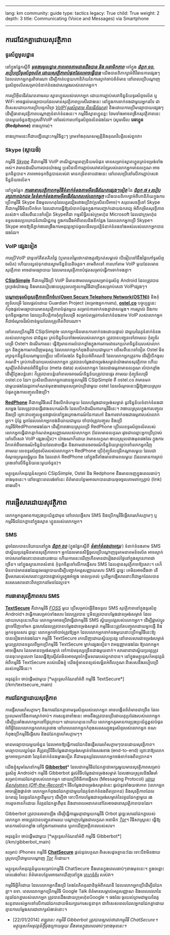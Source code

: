 

---

lang: km
community: guide
type: tactics
legacy: True
child: True
weight: 2
depth: 3
title: Communicating (Voice and Messages) via Smartphone

---

## ការជជែកគ្នាដោយសុវត្ថិភាព ##

### ទូរស័ព្ទមូលដ្ឋាន ###

នៅក្នុងផ្នែកស្តីពី [***មុខងារមូលដ្ឋាន ភាពអាចតាមដានដឹងបាន និង អនាមិកភាព***](/km/chapter_10_2_2) នៅក្នុង [***ជំពូក ១០. របៀបប្រើទូរស័ព្ទចល័ត ដោយសុវត្ថិភាពបំផុតដែលអាចធ្វើបាន***](/km/chapter-10) យើងបានពិភាក្សាអំពីវិធានការផ្សេងៗដែលលោកអ្នកគួរពិចារណា ដើម្បីកាត់បន្ថយហានិភ័យនៃការស្ទាក់ចាប់ព័ត៌មាន នៅពេលប្រើបណ្តាញទូរស័ព្ទចល័តសម្រាប់ទំនាក់ទំនងជាសម្លេងរបស់លោកអ្នក។

ការប្រើអ៊ីនធើរណែតតាមរយៈស្មាតហ្វូនរបស់លោកអ្នក ដោយការភ្ជាប់សេវាទិន្នន័យទូរស័ព្ទចល័ត ឬ WiFi  អាចផ្តល់មធ្យោបាយដែលមានសុវត្ថិភាពប្រសើរជាងនេះ នៅក្នុងការទាក់ទងជាមួយអ្នកដទៃ ជាពិសេសដោយការប្រើបច្ចេកវិទ្យា [*VoIP(ទូរស័ព្ទតាម  អ៊ីនធើរណែត)*](/km/Glossary#VoIP) និងដោយការប្រើមធ្យោបាយផ្សេងៗដើម្បីធានាសុវត្ថិភាពបណ្តាញទំនាក់ទំនងនេះ។ កម្មវិធីស្មាតហ្វូនខ្លះ ថែមទាំងអាចពង្រីកសុវត្ថិភាពនេះបានមួយចំនួនឱ្យហួសពីVoIP ទៅដល់ការហៅទូរស័ព្ទចល័តផងដែរ។ (សូមមើល **រេដហ្វូន (Redphone)** ខាងក្រោម)។

ខាងក្រោមនេះគឺជាបញ្ជីឈ្មោះកម្មវិធីខ្លះៗ ព្រមទាំងគុណសម្បត្តិនិងគុណវិបត្តិរបស់ពួកវា៖

### Skype (ស្កាយផ៍) ###

កម្មវិធី [*Skype*](/km/glossary#skype) គឺជាកម្មវិធី VoIP ពាណិជ្ជកម្មពេញនិយមបំផុត មានសម្រាប់ស្មាតហ្វូនគ្រប់ទម្រង់ទាំងអស់។ វាមានដំណើរការបានយ៉ាងល្អ  ប្រសិនបើការភ្ជាប់សេវាឥតខ្សែរបស់លោកអ្នកមានលក្ខណៈអាចទុកចិត្តបាន។ ភាពអាចទុកចិត្តបានរបស់វា មានកម្រិតទាបជាងនេះ នៅពេលប្រើនៅលើការភ្ជាប់សេវាទិន្នន័យចល័ត។

នៅក្នុងផ្នែក [***ការធានាសុវត្ថិភាពកម្មវិធីទំនាក់ទំនងតាមអ៊ីនធើរណែតផ្សេងៗទៀត***](/km/chapter_7_3) នៃ [***ជំពូក ៧ ៖ របៀបរក្សាភាពឯកជន នៃទំនាក់ទំនងតាមអ៊ីនធើរណែតរបស់លោកអ្នក***](/km/chapter-7) យើងបានពិភាក្សាអំពីហានិភ័យក្នុងការប្រើកម្មវិធី Skype និងមូលហេតុដែលគួរជៀសវាងប្រើវា(ប្រសិនបើអាច)។ សរុបសេចក្តីទៅ Skype គឺជាកម្មវិធីមិនបើកចំហ  ដែលជាការធ្វើឱ្យលំបាកបំផុតក្នុងការបញ្ជាក់ដោយឯករាជ្យ អំពីកម្រិតសុវត្ថិភាពរបស់វា។ លើសពីនេះទៅទៀត  Skypeគឺជា     កម្មសិទ្ធិរបស់ក្រុមហ៊ុន Microsoft  ដែលជាក្រុមហ៊ុនទទួលផលប្រយោជន៍ពាណិជ្ជកម្ម ក្នុងការដឹងអំពីពេលនិងទីកន្លែង ដែលលោកអ្នកប្រើ Skype។ Skype អាចឱ្យទីភ្នាក់ងារពង្រឹងការអនុវត្តច្បាប់ចូលមើលប្រវត្តិទំនាក់ទំនងទាំងអស់របស់លោកអ្នកបានផងដែរ។

### VoIP ផ្សេងទៀត ###

ការប្រើVoIP ជាទូទៅគឺឥតគិតថ្លៃ (ឬមានតម្លៃថោកជាងគួរឱ្យកត់សម្គាល់ បើធៀបទៅនឹងថ្លៃហៅទូរស័ព្ទចល័ត) ហើយបន្សល់ទុកដានស្នាមទិន្នន័យតិចតួច។ តាមពិតទៅ ការហៅតាម VoIP មួយដែលមានសុវត្ថិភាព អាចជាមធ្យោបាយ ដែលមានសុវត្ថិភាពបំផុតសម្រាប់ធ្វើការទាក់ទងគ្នា។

[**CSipSimple**](http://f-droid.org/repository/browse/?fdid=com.csipsimple&fdpage=4) គឺជាកម្មវិធីប្រើ VoIP ដ៏មានថាមពលមួយសម្រាប់ទូរស័ព្ទ Android  ដែលត្រូវបានទ្រទ្រង់យ៉ាងល្អ និងមានរបៀបងាយស្រួលបញ្ចូលកម្មវិធីជាច្រើនសម្រាប់សេវា VoIPផ្សេងៗ។

[**បណ្តាញទូរស័ព្ទសុវត្ថិភាពបើកចំហ(Open Secure Telephony Network(OSTN))**](https://guardianproject.info/wiki/OSTN) និងកុំព្យូទ័របម្រើ ដែលផ្តល់ដោយ Guardian Project (គម្រោងអ្នកការពារ), [**ostel.co**](https://ostel.co) បច្ចុប្បន្ននេះ កំពុងផ្តល់មធ្យោបាយមានសុវត្ថិភាពបំផុតមួយ សម្រាប់ការទាក់ទងគ្នាជាសម្លេង។ ការស្គាល់ និងការទុកចិត្តអង្គភាព ដែលប្រតិបត្តិការកុំព្យូទ័របម្រើ សម្រាប់តម្រូវការទំនាក់ទំនងតាម VoIP របស់លោកអ្នក គឺជាចំណុចដ៏សំខាន់មួយដែលត្រូវគិតពិចារណា។

នៅពេលប្រើកម្មវិធី CSipSimple លោកអ្នកមិនមានការទាក់ទងដោយផ្ទាល់ ជាមួយដៃគូទំនាក់ទំនងរបស់លោកអ្នកទេ ជាជំនួស គ្រប់ទិន្នន័យទាំងអស់របស់លោកអ្នក ត្រូវបានបញ្ជូនទៅតាមរយៈកុំព្យូទ័របម្រើ Ostel។ ដំណើរការនេះ ធ្វើឱ្យមានការលំបាកខ្លាំងក្នុងការតាមដានរកប្រភពទិន្នន័យរបស់លោកអ្នក និងក្នុងការរកឃើញមនុស្ស ដែលលោកអ្នកកំពុងនិយាយជាមួយ។ លើសពីនេះទៅទៀត Ostel មិនរក្សាទុកទិន្នន័យណាមួយឡើយ លើកលែងតែ ទិន្នន័យអំពីគណនី ដែលលោកអ្នកត្រូវការ ដើម្បីបើកចូល   គណនី។ គ្រប់ការនិយាយរបស់លោកអ្នក ត្រូវបានបម្លែងជាទម្រង់សម្ងាត់យ៉ាងមានសុវត្ថិភាព ហើយសូម្បីតែព័ត៌មានអំពីទិន្នន័យ (meta data) របស់លោកអ្នក ដែលជាធម្មតាមានលក្ខណៈលំបាកខ្លាំងដើម្បីក្លែងបន្លំនោះ ក៏ត្រូវបានបន្លំនៅពេលចរាចរណ៍ទិន្នន័យត្រូវបានផ្ទេរ តាមរយៈកុំព្យូទ័របម្រើ ostel.co ដែរ។ ប្រសិនបើលោកអ្នកដោនឡូតកម្មវិធី CSipSimple ពី ostel.co  វាមានមកជាមួយផងដែរនូវការកំណត់មុខងារជាមុនសម្រាប់ប្រើជាមួយ ostel ដែលចំណុចនេះធ្វើឱ្យងាយស្រួលបំផុតក្នុងការបញ្ចូលនិងប្រើ។

[**RedPhone**](https://play.google.com/store/apps/details?id=org.thoughtcrime.redphone) គឺជាកម្មវិធីសេរី និងបើកចំហមួយ ដែលបម្លែងជាទម្រង់សម្ងាត់ នូវទិន្នន័យទំនាក់ទំនងជាសម្លេង ដែលត្រូវបានផ្ញើរវាងឧបករណ៍ពីរ ដែលបើកដំណើរការកម្មវិធីនេះ។ វាងាយស្រួលក្នុងការបញ្ចូល និងប្រើ ព្រោះវាបញ្ចូលខ្លួនវាផ្ទាល់ទៅក្នុងគ្រោងការណ៍នៃការហៅ និងការទាក់ទងជាធម្មតារបស់លោកអ្នក។ ប៉ុន្តែ អ្នកដែលលោកអ្នកចង់និយាយជាមួយ ចាំបាច់ត្រូវបញ្ចូល និងប្រើកម្មវិធីRedPhoneផងដែរ។ ដើម្បីភាពងាយស្រួលប្រើ  RedPhone ប្រើលេខទូរស័ព្ទចល័តរបស់លោកអ្នកធ្វើជាកត្តាកំណត់អត្តសញ្ញាណរបស់លោកអ្នក (ដែលមានលក្ខណៈដូចជាឈ្មោះអ្នកប្រើប្រាស់នៅលើសេវា VoIP ផ្សេងទៀត)។ យ៉ាងណាក៏ដោយ វាមានលក្ខណៈងាយស្រួលជាងមុនផងដែរ ក្នុងការវិភាគអំពីចរាចរណ៍ទិន្នន័យដែលវាបង្កើត និងតាមដានចរាចរណ៍ទិន្នន័យត្រឡប់ទៅលោកអ្នកវិញ តាមរយៈលេខទូរស័ព្ទចល័តរបស់លោកអ្នក។ RedPhone ប្រើកុំព្យូទ័របម្រើកណ្តាលមួយ ដែលជាចំណុចប្រមូលផ្តុំមួយ និង ដែលដាក់ RedPhone នៅក្នុងទីតាំងមានថាមពលមួយ (ដែលមានការគ្រប់គ្រងទៅលើទិន្នន័យនេះមួយចំនួន)។

មគ្គុទ្ទេសក៍អនុវត្តន៍សម្រាប់ CSipSimple, Ostel និង Redphone នឹងមានចេញក្នុងពេលឆាប់ៗខាងមុខនេះ។ នៅចន្លោះពេលរង់ចាំនេះ ព័ត៌មានបន្ថែមអាចរកបានដោយចុចចូលតាមពាក្យភ្ជាប់ (link) ខាងលើ។

## ការផ្ញើសារដោយសុវត្ថិភាព ##

លោកអ្នកគួរមានការប្រុងប្រយ័ត្នជាមុន នៅពេលផ្ញើសារ SMS និងប្រើកម្មវិធីផ្ញើសាររហ័សភ្លាមៗ ឬកម្មវិធីជជែកគ្នានៅក្នុងស្មាត  ហ្វូនរបស់លោកអ្នក។

### SMS ###

ដូចដែលបានបរិយាយនៅក្នុង [***ជំពូក ១០***](/km/chapter-10) (ក្នុងផ្នែកស្តីពី [***ទំនាក់ទំនងជាអក្សរ***](/km/chapter_10_2_3) ) ទំនាក់ទំនងតាម SMS ជាស្វ័យប្រវត្តមិនមានសុវត្ថិភាពទេ។ អ្នកដែលមានសិទ្ធិចូលប្រើបណ្តាញទូរគមនាគមន៍ចល័ត អាចស្ទាក់ចាប់សារទាំងនោះបានដោយងាយ ហើយការនេះឃើញកើតមានជារៀងរាល់ថ្ងៃនៅក្នុងស្ថានភាពជាច្រើន។ នៅក្នុងស្ថានភាពសំខាន់ កុំទុកចិត្តទៅលើការផ្ញើសារ SMS ដែលគ្មានសុវត្ថិភាពឱ្យសោះ។ គេក៏មិនទាន់មានផងដែរនូវមធ្យោបាយដើម្បីបញ្ជាក់អត្តសញ្ញាណសារ SMS ដូច្នេះ គេមិនអាចដឹងថា តើខ្លឹមសាររបស់សារនោះត្រូវបានផ្លាស់ប្តូរក្នុងអំឡុង ពេលប្រគល់ ឬតើអ្នកផ្ញើសារនោះពីជាអ្នកដែលបានសរសេរសារនោះពិតប្រាកដមែនដែរឬទេ។

### ការធានាសុវត្ថិភាពសារ SMS ###

 [**TextSecure**](https://play.google.com/store/apps/details?id=org.thoughtcrime.securesms) គឺជាកម្មវិធី [*FOSS*](/km/glossary#FOSS) មួយ ប្រើសម្រាប់ផ្ញើនិងទទួល SMS សុវត្ថិភាពនៅក្នុងទូរស័ព្ទ Android។ វាធ្វើការសម្រាប់ទាំងសារ ដែលត្រូវបាន ឬមិនត្រូវបានបម្លែងជាទម្រង់សម្ងាត់ ដែលដោយហេតុនេះហើយ លោកអ្នកអាចប្រើវាធ្វើជាកម្មវិធី SMS ស្វ័យប្រវត្តរបស់លោកអ្នក។ ដើម្បីផ្លាស់ប្តូរគ្នាទៅវិញទៅមក នូវសារដែលត្រូវបានបម្លែងជាទម្រង់សម្ងាត់ កម្មវិធីនេះត្រូវតែបញ្ចូលដោយអ្នកផ្ញើ និងអ្នកទទួលសារ ដូច្នេះ លោកអ្នកចាំបាច់ត្រូវឱ្យអ្នក ដែលលោកអ្នកទាក់ទងមួយនោះប្រើកម្មវិធីនេះឱ្យបានទៀងទាត់ផងដែរ។ កម្មវិធី TextSecure រកឃើញដោយស្វ័យប្រវត្ត នៅពេលសារជាទម្រង់សម្ងាត់មួយត្រូវបានទទួលពីអ្នកប្រើកម្មវិធី TextSecure ម្នាក់ផ្សេងទៀត។ វាអនុញ្ញាតផងដែរ ឱ្យលោកអ្នកអាចផ្ញើសារ ដែលមានទម្រង់សម្ងាត់ ទៅកាន់មនុស្សច្រើនជាងមួយនាក់។ សារនានាជាស្វ័យប្រវត្តត្រូវបានចុះហត្ថលេខា ដែលធ្វើឱ្យស្ទើរតែមិនអាចលួចកែខ្លឹមសាររបស់ពួកវាបាន។ នៅក្នុងមគ្គុទ្ទេសក៍អនុវត្តន៍អំពីកម្មវិធី TextSecure របស់យើងខ្ញុំ យើងខ្ញុំមានពន្យល់លម្អិតអំពីលក្ខណៈពិសេសនិងរបៀបប្រើរបស់កម្មវិធីនេះ។

<div class=getstarted markdown=1>
អនុវត្តន៍៖ ចាប់ផ្តើមជាមួយ [*មគ្គុទ្ទេសក៍ណែនាំអំពី កម្មវិធី TextSecure*](/km/textsecure_main)
</div>

### ការជជែកគ្នាដោយសុវត្ថិភាព ###

ការផ្ញើសាររហ័សភ្លាមៗ និងការជជែកគ្នាតាមទូរស័ព្ទរបស់លោកអ្នក អាចបង្កើតព័ត៌មានជាច្រើន ដែលប្រឈមទៅនឹងការស្ទាក់ចាប់។ ការសន្ទនាទាំងនេះ អាចនឹងត្រូវបានប្រើដោយគូប្រជែងរបស់លោកអ្នក ដើម្បីប្រឆាំងលោកអ្នកនៅថ្ងៃក្រោយ។ ដោយហេតុនេះហើយ លោកអ្នកគួរមានការប្រុងប្រយ័ត្នខ្ពស់បំផុត អំពីអ្វីដែលលោកអ្នកលាតត្រដាង នៅពេលលោកអ្នកកំពុងសរសេរក្នុងទូរស័ព្ទរបស់លោកអ្នក ខណៈកំពុងប្រើកម្មវិធីផ្ញើសារ និងជជែកគ្នារហ័សភ្លាមៗ។

មានមធ្យោបាយមួយចំនួន ដែលអាចឱ្យធ្វើការជជែកនិងផ្ញើសាររហ័សភ្លាមៗបានដោយសុវត្ថិភាព។ មធ្យោបាយល្អបំផុត គឺត្រូវប្រើវិធីបម្លែងជាទម្រង់សម្ងាត់ទាំងសងខាង (end-to-end)  ព្រោះវាឱ្យលោកអ្នកអាចប្រកដថា ដៃគូទំនាក់ទំនងម្ខាងទៀត គឺជាមនុស្សដែលលោកអ្នកចង់ទាក់ទងពិតប្រាកដ។

យើងខ្ញុំសូមណែនាំកម្មវិធី [**Gibberbot**](https://securityinabox.org/km/gibberbot_main)* ដែលជាកម្មវិធីជជែកគ្នាជាអក្សរមួយមានសុវត្ថិភាពសម្រាប់ទូរស័ព្ទ Android។ កម្មវិធី Gibberbot ផ្តល់វិធីបម្លែងជាទម្រង់សម្ងាត់ ដែលងាយស្រួលនិងរឹងមាំ សម្រាប់ការជជែកគ្នារបស់លោកអ្នក ដោយប្រើពិធីការផ្ញើសារ (Messaging Protocol) [*ដោយមិនកត់ត្រាទុក (Off-the-Record)*](/km/glossary#OTR)។ វិធីបម្លែងជាទម្រង់សម្ងាត់នេះ ផ្តល់នូវទាំងយថាភាព (លោកអ្នកអាចផ្ទៀងផ្ទាត់ថា លោកអ្នកកំពុងជជែកគ្នាជាមួយដៃគូទំនាក់ទំនងពិតប្រាកដ) និងសុវត្ថិភាពដែលឯករាជ្យ នៃវគ្គជជែកគ្នានីមួយៗ ដើម្បីថា ទោះបីការបម្លែងជាទម្រង់សម្ងាត់នៃវគ្គជជែកគ្នាមួយ រងការខូចខាតក៏ដោយ ក៏វគ្គជជែកគ្នាពីមុន និងនាពេលអនាគតនៅតែអាចធានាសុវត្ថិភាពបានដែរ។

Gibberbot ត្រូវបានរចនាឡើង ដើម្បីធ្វើការរួមគ្មាជាមួយកម្មវិធី Orbot ដូច្នេះសារជជែកគ្នារបស់លោកអ្នក អាចត្រូវបានបញ្ជូនតាមរយៈបណ្តាញបម្លែងជាលក្ខណៈអនាមិក [*Tor*](/km/glossary#Tor)។ វិធីសាស្ត្រនេះ ធ្វើឱ្យមានការលំបាកខ្លាំង នៅក្នុងការតាមដាន ឬរកឃើញអត្ថិភាពរបស់សារ។

<div class=getstarted markdown=1>
អនុវត្តន៍៖ ចាប់ផ្តើមជាមួយ [*មគ្គុទ្ទេសក៍ណែនាំអំពី កម្មវិធី Gibberbot*](/km/gibberbot_main)
</div>

សម្រាប់ iPhones  កម្មវិធី [**ChatSecure**](https://chatsecure.org) ផ្តល់នូវលក្ខណៈពិសេសដូចគ្នានេះដែរ ទោះបីវាមិនងាយស្រួលប្រើជាមួយបណ្តាញ [*Tor*](/km/glossary#Tor) ក៏ដោយ។

មគ្គុទ្ទេសក៍អនុវត្តន៍មួយសម្រាប់កម្មវិធី ChatSecure នឹងមានក្នុងពេលឆាប់ៗខាងមុខនេះ។ ក្នុងចន្លោះពេលរង់ចាំនេះ ព័ត៌មានបន្ថែមអាចរកឃើញនៅក្នុង [គេហទំព័រ](https://chatsecure.org) របស់វា។ 

កម្មវិធីអ្វីក៏ដោយ ដែលលោកអ្នកនឹងប្រើ តែងតែគិតគូរជានិច្ចអំពីគណនី ដែលលោកអ្នកប្រើដើម្បីជជែកគ្នា។ ឧទា. ពេលលោកអ្នកប្រើកម្មវិធី Google Talk  ព័ត៌មានសម្គាល់អត្តសញ្ញាណ និងពេលវេលានៃវគ្គជជែកគ្នារបស់លោកអ្នក ត្រូវបានដឹងដោយក្រុមហ៊ុនGoogle ។ ផងដែរ ចូរយល់ព្រមជាមួយដៃគូសន្ទនារបស់អ្នកទៅលើការជជែកដោយមិនរក្សារការសន្ទនាទុក ជាពិសេសពេលដែលអ្នកជជែកគ្នាដោយគ្មានការបម្លែងសារជាពាក្សសំងាត់នោះ។ 

* [22/01/2014] *ឥឡូវនេះ កម្មវិធី Gibberbot ត្រូវបានស្គាល់ថាជាកម្មវិធី ChatSecure។ មគ្គុទ្ទេសក៍អនុវត្តន៍ថ្មីចុងក្រោយមួយ នឹងមានក្នុងពេលឆាប់ៗខាងមុខនេះ។*


